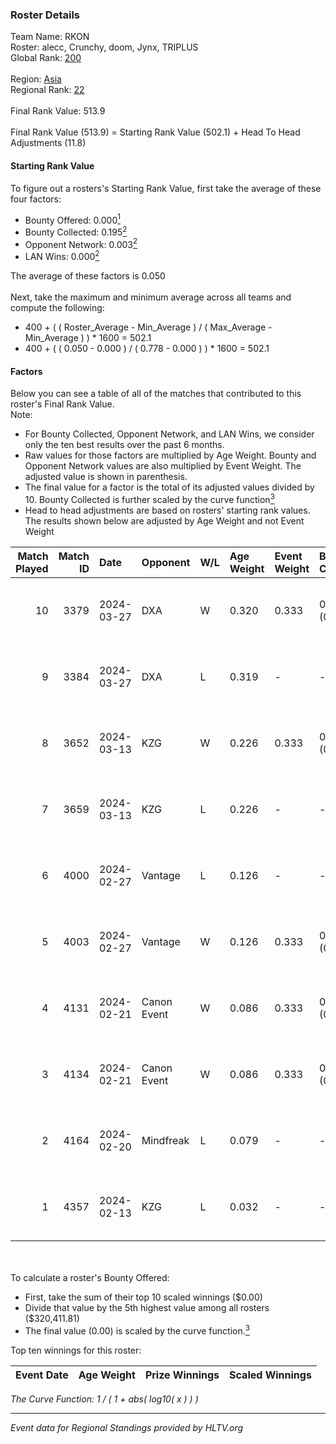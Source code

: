 ### Roster Details<br />
Team Name: RKON<br />
Roster: alecc, Crunchy, doom, Jynx, TRIPLUS<br />
Global Rank: [200](../standings_global.md)<br />
<br />
Region: [Asia]( ../standings_asia.md)<br />
Regional Rank: [22]( ../standings_asia.md)<br />
<br />
Final Rank Value:  513.9<br />
<br />
Final Rank Value (513.9) = Starting Rank Value (502.1) + Head To Head Adjustments (11.8)<br />

#### Starting Rank Value<br />
To figure out a rosters's Starting Rank Value, first take the average of these four factors:<br />
- Bounty Offered: 0.000[<sup>1</sup>](#table2)
- Bounty Collected: 0.195[<sup>2</sup>](#table1)
- Opponent Network: 0.003[<sup>2</sup>](#table1)
- LAN Wins: 0.000[<sup>2</sup>](#table1)

The average of these factors is 0.050<br />
<br />
Next, take the maximum and minimum average across all teams and compute the following:<br />
- 400 + ( ( Roster_Average - Min_Average ) / ( Max_Average - Min_Average ) ) * 1600 = 502.1
- 400 + ( ( 0.050 - 0.000 ) / ( 0.778 - 0.000 ) ) * 1600 = 502.1


#### Factors<br />
Below you can see a table of all of the matches that contributed to this roster's Final Rank Value.<br />
Note:<br />

- For Bounty Collected, Opponent Network, and LAN Wins, we consider only the ten best results over the past 6 months.
- Raw values for those factors are multiplied by Age Weight. Bounty and Opponent Network values are also multiplied by Event Weight. The adjusted value is shown in parenthesis.
- The final value for a factor is the total of its adjusted values divided by 10. Bounty Collected is further scaled by the curve function[<sup>3</sup>](#curveFunction)
- Head to head adjustments are based on rosters' starting rank values. The results shown below are adjusted by Age Weight and not Event Weight
<span id="table1"></span><br />


| Match Played | Match ID | Date       | Opponent    | W/L | Age Weight | Event Weight | Bounty Collected | Opponent Network | LAN Wins  | H2H Adj. | Roster                                 |
| -: | -: | :- | :- | :- | :- | :- | :- | :- | :- | -: | :- |
|           10 |     3379 | 2024-03-27 | DXA         | W   | 0.320      | 0.333        | 0.002 (0.000)    | 0.217 (0.023)    | 0 (0.000) |     7.45 | alecc, Crunchy, doom, Jynx, TRIPLUS    |
|            9 |     3384 | 2024-03-27 | DXA         | L   | 0.319      | -            | -                | -                | -         |    -2.63 | alecc, Crunchy, doom, Jynx, TRIPLUS    |
|            8 |     3652 | 2024-03-13 | KZG         | W   | 0.226      | 0.333        | 0.005 (0.000)    | 0.106 (0.008)    | 0 (0.000) |     5.31 | alecc, Crunchy, Jynx, Poccket, TRIPLUS |
|            7 |     3659 | 2024-03-13 | KZG         | L   | 0.226      | -            | -                | -                | -         |    -1.83 | alecc, Crunchy, Jynx, Poccket, TRIPLUS |
|            6 |     4000 | 2024-02-27 | Vantage     | L   | 0.126      | -            | -                | -                | -         |    -1.23 | alecc, Bumb1e, Crunchy, Jynx, TRIPLUS  |
|            5 |     4003 | 2024-02-27 | Vantage     | W   | 0.126      | 0.333        | 0.002 (0.000)    | 0.064 (0.003)    | 0 (0.000) |     2.76 | alecc, Bumb1e, Crunchy, Jynx, TRIPLUS  |
|            4 |     4131 | 2024-02-21 | Canon Event | W   | 0.086      | 0.333        | 0.000 (0.000)    | 0.000 (0.000)    | 0 (0.000) |     1.41 | alecc, Bumb1e, Crunchy, Jynx, TRIPLUS  |
|            3 |     4134 | 2024-02-21 | Canon Event | W   | 0.086      | 0.333        | 0.000 (0.000)    | 0.000 (0.000)    | 0 (0.000) |     1.41 | alecc, Bumb1e, Crunchy, Jynx, TRIPLUS  |
|            2 |     4164 | 2024-02-20 | Mindfreak   | L   | 0.079      | -            | -                | -                | -         |    -0.64 | alecc, Bumb1e, Crunchy, Jynx, TRIPLUS  |
|            1 |     4357 | 2024-02-13 | KZG         | L   | 0.032      | -            | -                | -                | -         |    -0.25 | alecc, Bumb1e, Jynx, PixeL, TRIPLUS    |

<br />
<span id="table2"></span><br />
To calculate a roster's Bounty Offered:<br />

- First, take the sum of their top 10 scaled winnings ($0.00)
- Divide that value by the 5th highest value among all rosters ($320,411.81)
- The final value (0.00) is scaled by the curve function.[<sup>3</sup>](#curveFunction)

Top ten winnings for this roster:<br />

| Event Date | Age Weight | Prize Winnings | Scaled Winnings |
| :- | -: | :- | :- |


<span id="curveFunction"></span>_The Curve Function: 1 / ( 1 + abs( log10( x ) ) )_<br />

---
_Event data for Regional Standings provided by HLTV.org_<br />
